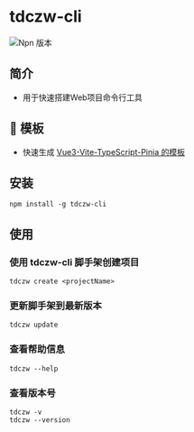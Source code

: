 # tdczw-cli
![Npn 版本](https://img.shields.io/badge/tdczw-cli_v0.0.1-green)

## 简介
- 用于快速搭建Web项目命令行工具

## 🚀 模板
- 快速生成 [Vue3-Vite-TypeScript-Pinia 的模板](https://gitee.com/dreamhights/element-plus-pro.git)

## 安装
```
npm install -g tdczw-cli
```

## 使用
### 使用 tdczw-cli 脚手架创建项目
```
tdczw create <projectName>
```

### 更新脚手架到最新版本
```
tdczw update
```

### 查看帮助信息
```
tdczw --help
```

### 查看版本号
```
tdczw -v
tdczw --version
```

